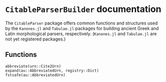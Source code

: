 # `CitableParserBuilder` documentation

The `CitableParser` package offers common functions and structures used by the `Kanones.jl` and `Tabulae.jl` packages for building ancient Greek and Latin morphological parsers, respectively.  (`Kanones.jl` and `Tabulae.jl` are not yet registered packages.)

## Functions

```@docs
abbreviate(urn::Cite2Urn)
expand(au::AbbreviatedUrn, registry::Dict)
fstsafe(au::AbbreviatedUrn)
```